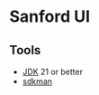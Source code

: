 # Sanford UI

## Tools

* [JDK](http://openjdk.java.net/install/) 21 or better
* [sdkman](https://sdkman.io)
